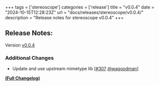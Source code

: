 +++
tags = ['stereoscope']
categories = ['release']
title = "v0.0.4"
date = "2024-10-15T12:28:23Z"
url = "docs/releases/stereoscope/v0.0.4/"
description = "Release notes for stereoscope v0.0.4"
+++

## Release Notes:
Version [v0.0.4](https://github.com/anchore/stereoscope/releases/tag/v0.0.4)

### Additional Changes

- Update and use upstream mimetype lib [[#307](https://github.com/anchore/stereoscope/pull/307) [@wagoodman](https://github.com/wagoodman)]

**[(Full Changelog)](https://github.com/anchore/stereoscope/compare/v0.0.3...v0.0.4)**
